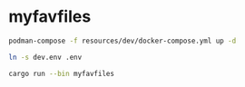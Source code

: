 # myfavfiles

``` bash
podman-compose -f resources/dev/docker-compose.yml up -d

ln -s dev.env .env

cargo run --bin myfavfiles
```
